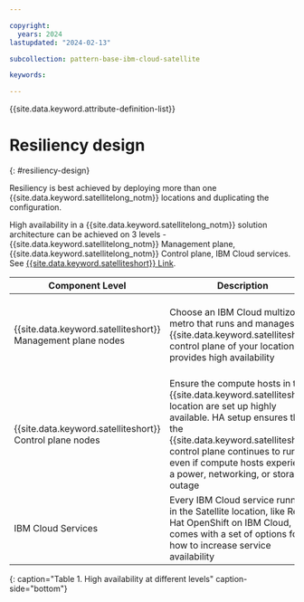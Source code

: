 ```yaml
---

copyright:
  years: 2024
lastupdated: "2024-02-13"

subcollection: pattern-base-ibm-cloud-satellite

keywords:

---
```


{{site.data.keyword.attribute-definition-list}}

# Resiliency design
{: #resiliency-design}

Resiliency is best achieved by deploying more than one {{site.data.keyword.satellitelong_notm}} locations and duplicating the configuration.

High availability in a {{site.data.keyword.satellitelong_notm}} solution architecture can be achieved on 3 levels - {{site.data.keyword.satellitelong_notm}} Management plane, {{site.data.keyword.satellitelong_notm}} Control plane, IBM Cloud services. See [{{site.data.keyword.satelliteshort}} Link](docs/satellite?topic=satellite-ha).


| Component Level | Description | Comments |
|---|---|---|
| {{site.data.keyword.satelliteshort}} Management plane nodes | Choose an IBM Cloud multizone metro that runs and manages the {{site.data.keyword.satelliteshort}} control plane of your location. IBM provides high availability | By default, the {{site.data.keyword.satelliteshort}} management plane is automatically set up with multiple instances and spread across multiple zones within the same IBM Cloud multizone metro.|
| {{site.data.keyword.satelliteshort}} Control plane nodes | Ensure the compute hosts in the {{site.data.keyword.satelliteshort}} location are set up highly available. HA setup ensures that the {{site.data.keyword.satelliteshort}} control plane continues to run, even if compute hosts experience a power, networking, or storage outage | Deploy compute hosts multiples of 3, such as 6, 9, or 12. n\  Every compute host must have a separate physical host n\  In a hyperscaler spread compute hosts across many availability zones within the same metro.|
| IBM Cloud Services | Every IBM Cloud service running in the Satellite location, like Red Hat OpenShift on IBM Cloud, comes with a set of options for how to increase service availability | Review documentation of each service to find supported options |
{: caption="Table 1. High availability at different levels" caption-side="bottom"}
